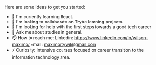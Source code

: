 Here are some ideas to get you started:

- 🌱 I'm currently learning React.
- 👯 I'm looking to collaborate on Trybe learning projects.
- 🤔 I'm looking for help with the first steps towards a good tech career
- 💬 Ask me about studies in general.
- 📫 How to reach me:
Linkedin: https://www.linkedin.com/in/wilson-maximo/
Email: maximortywil@gmail.com
- ⚡ Curiosity:
Intensive courses focused on career transition to the information technology area.
